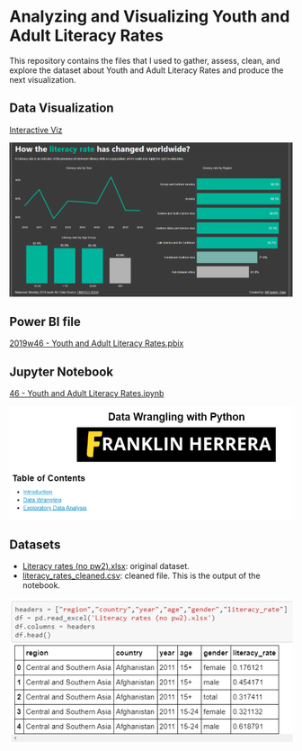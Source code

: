 # Analyzing and Visualizing Youth and Adult Literacy Rates

This repository contains the files that I used to gather, assess, clean, and explore the dataset about Youth and Adult Literacy Rates and produce the next visualization.

## Data Visualization
[Interactive Viz](https://bit.ly/3byV2mE)

![Imagen](https://github.com/franklinherrera/2019w46-Youth-and-Adult-Literacy-Rates/blob/master/how%20the%20literacy%20rate%20has%20changed%20worldwide.png)

## Power BI file
[2019w46 - Youth and Adult Literacy Rates.pbix](https://github.com/franklinherrera/2019w46-Youth-and-Adult-Literacy-Rates/blob/master/2019w46%20-%20Youth%20and%20Adult%20Literacy%20Rates.pbix)

## Jupyter Notebook
[46 - Youth and Adult Literacy Rates.ipynb](https://github.com/franklinherrera/2019w46-Youth-and-Adult-Literacy-Rates/blob/master/46%20-%20Youth%20and%20Adult%20Literacy%20Rates.ipynb)

![](https://github.com/franklinherrera/2019w46-Youth-and-Adult-Literacy-Rates/blob/master/table%20of%20contents.png)

## Datasets
- [Literacy rates (no pw2).xlsx](https://github.com/franklinherrera/2019w46-Youth-and-Adult-Literacy-Rates/blob/master/Literacy%20rates%20(no%20pw2).xlsx): original dataset.
- [literacy_rates_cleaned.csv](https://github.com/franklinherrera/2019w46-Youth-and-Adult-Literacy-Rates/blob/master/literacy_rates_cleaned.csv): cleaned file. This is the output of the notebook.

![](https://github.com/franklinherrera/2019w46-Youth-and-Adult-Literacy-Rates/blob/master/dataset.png)

